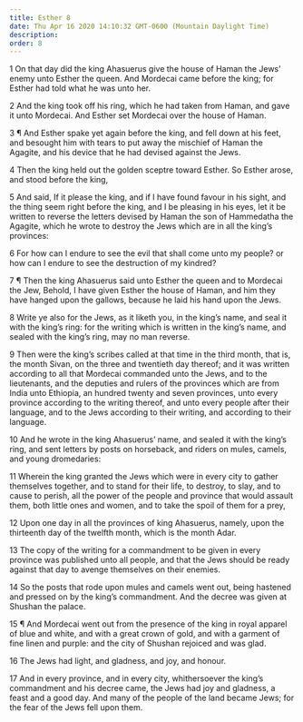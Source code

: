 ```yaml
---
title: Esther 8
date: Thu Apr 16 2020 14:10:32 GMT-0600 (Mountain Daylight Time)
description: 
order: 8
---
```


<p>
  1 On that day did the king Ahasuerus give the house of Haman the Jews&#x2019;
  enemy unto Esther the queen. And Mordecai came before the king; for Esther had
  told what he was unto her.
</p>
<p>
  2 And the king took off his ring, which he had taken from Haman, and gave it
  unto Mordecai. And Esther set Mordecai over the house of Haman.
</p>
<p>
  3 &#xB6; And Esther spake yet again before the king, and fell down at his
  feet, and besought him with tears to put away the mischief of Haman the
  Agagite, and his device that he had devised against the Jews.
</p>
<p>
  4 Then the king held out the golden sceptre toward Esther. So Esther arose,
  and stood before the king,
</p>
<p>
  5 And said, If it please the king, and if I have found favour in his sight,
  and the thing seem right before the king, and I be pleasing in his eyes, let
  it be written to reverse the letters devised by Haman the son of Hammedatha
  the Agagite, which he wrote to destroy the Jews which are in all the
  king&#x2019;s provinces:
</p>
<p>
  6 For how can I endure to see the evil that shall come unto my people? or how
  can I endure to see the destruction of my kindred?
</p>
<p>
  7 &#xB6; Then the king Ahasuerus said unto Esther the queen and to Mordecai
  the Jew, Behold, I have given Esther the house of Haman, and him they have
  hanged upon the gallows, because he laid his hand upon the Jews.
</p>
<p>
  8 Write ye also for the Jews, as it liketh you, in the king&#x2019;s name, and
  seal it with the king&#x2019;s ring: for the writing which is written in the
  king&#x2019;s name, and sealed with the king&#x2019;s ring, may no man
  reverse.
</p>
<p>
  9 Then were the king&#x2019;s scribes called at that time in the third month,
  that is, the month Sivan, on the three and twentieth day thereof; and it was
  written according to all that Mordecai commanded unto the Jews, and to the
  lieutenants, and the deputies and rulers of the provinces which are from India
  unto Ethiopia, an hundred twenty and seven provinces, unto every province
  according to the writing thereof, and unto every people after their language,
  and to the Jews according to their writing, and according to their language.
</p>
<p>
  10 And he wrote in the king Ahasuerus&#x2019; name, and sealed it with the
  king&#x2019;s ring, and sent letters by posts on horseback, and riders on
  mules, camels, and young dromedaries:
</p>
<p>
  11 Wherein the king granted the Jews which were in every city to gather
  themselves together, and to stand for their life, to destroy, to slay, and to
  cause to perish, all the power of the people and province that would assault
  them, both little ones and women, and to take the spoil of them for a prey,
</p>
<p>
  12 Upon one day in all the provinces of king Ahasuerus, namely, upon the
  thirteenth day of the twelfth month, which is the month Adar.
</p>
<p>
  13 The copy of the writing for a commandment to be given in every province was
  published unto all people, and that the Jews should be ready against that day
  to avenge themselves on their enemies.
</p>
<p>
  14 So the posts that rode upon mules and camels went out, being hastened and
  pressed on by the king&#x2019;s commandment. And the decree was given at
  Shushan the palace.
</p>
<p>
  15 &#xB6; And Mordecai went out from the presence of the king in royal apparel
  of blue and white, and with a great crown of gold, and with a garment of fine
  linen and purple: and the city of Shushan rejoiced and was glad.
</p>
<p>16 The Jews had light, and gladness, and joy, and honour.</p>
<p>
  17 And in every province, and in every city, whithersoever the king&#x2019;s
  commandment and his decree came, the Jews had joy and gladness, a feast and a
  good day. And many of the people of the land became Jews; for the fear of the
  Jews fell upon them.
</p>
